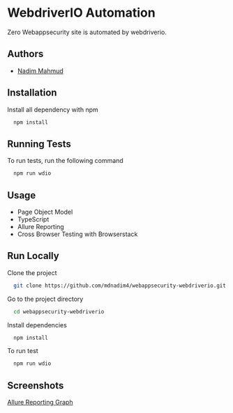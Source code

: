
# WebdriverIO Automation

Zero Webappsecurity site is automated by webdriverio. 


## Authors

- [Nadim Mahmud](https://github.com/mdnadim4)


## Installation

Install all dependency with npm

```bash
  npm install
```
    
## Running Tests

To run tests, run the following command

```bash
  npm run wdio
```


## Usage

- Page Object Model
- TypeScript
- Allure Reporting
- Cross Browser Testing with Browserstack


## Run Locally

Clone the project

```bash
  git clone https://github.com/mdnadim4/webappsecurity-webdriverio.git
```

Go to the project directory

```bash
  cd webappsecurity-webdriverio
```

Install dependencies

```bash
  npm install
```

To run test

```bash
  npm run wdio
```
## Screenshots

[Allure Reporting Graph](https://www.screencast.com/t/1xp3rpycWpq)
